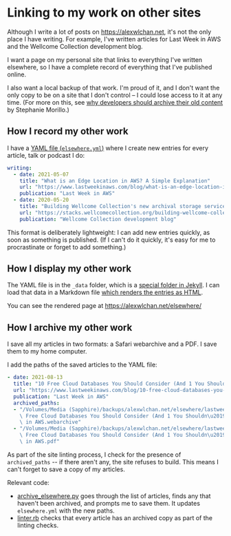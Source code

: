 # Linking to my work on other sites

Although I write a lot of posts on <https://alexwlchan.net>, it's not the only place I have writing.
For example, I've written articles for Last Week in AWS and the Wellcome Collection development blog.

I want a page on my personal site that links to everything I've written elsewhere, so I have a complete record of everything that I've published online.

I also want a local backup of that work.
I'm proud of it, and I don't want the only copy to be on a site that I don't control – I could lose access to it at any time.
(For more on this, see [why developers should archive their old content](https://www.stephaniemorillo.co/post/why-developers-should-archive-their-old-content) by Stephanie Morillo.)

## How I record my other work

I have a [YAML file (`elsewhere.yml`)](../src/_data/elsewhere.yml) where I create new entries for every article, talk or podcast I do:

```yaml
writing:
  - date: 2021-05-07
    title: "What is an Edge Location in AWS? A Simple Explanation"
    url: "https://www.lastweekinaws.com/blog/what-is-an-edge-location-in-aws-a-simple-explanation/"
    publication: "Last Week in AWS"
  - date: 2020-05-20
    title: "Building Wellcome Collection's new archival storage service"
    url: "https://stacks.wellcomecollection.org/building-wellcome-collections-new-archival-storage-service-3f68ff21927e"
    publication: "Wellcome Collection development blog"
```

This format is deliberately lightweight: I can add new entries quickly, as soon as something is published.
(If I can't do it quickly, it's easy for me to procrastinate or forget to add something.)

## How I display my other work

The YAML file is in the `_data` folder, which is a [special folder in Jekyll](https://jekyllrb.com/docs/datafiles/).
I can load that data in a Markdown file [which renders the entries as HTML](../src/elsewhere.md).

You can see the rendered page at <https://alexwlchan.net/elsewhere/>

## How I archive my other work

I save all my articles in two formats: a Safari webarchive and a PDF.
I save them to my home computer.

I add the paths of the saved articles to the YAML file:

```yaml
- date: 2021-08-13
  title: "10 Free Cloud Databases You Should Consider (And 1 You Shouldn’t)"
  url: "https://www.lastweekinaws.com/blog/10-free-cloud-databases-you-should-consider-and-1-you-shouldnt/"
  publication: "Last Week in AWS"
  archived_paths:
  - "/Volumes/Media (Sapphire)/backups/alexwlchan.net/elsewhere/lastweekinaws-10-free-cloud-databases-you-should-consider-and-1-you-shouldnt/10\
    \ Free Cloud Databases You Should Consider (And 1 You Shouldn\u2019t) - Last Week\
    \ in AWS.webarchive"
  - "/Volumes/Media (Sapphire)/backups/alexwlchan.net/elsewhere/lastweekinaws-10-free-cloud-databases-you-should-consider-and-1-you-shouldnt/10\
    \ Free Cloud Databases You Should Consider (And 1 You Shouldn\u2019t) - Last Week\
    \ in AWS.pdf"
```

As part of the site linting process, I check for the presence of `archived_paths` -- if there aren't any, the site refuses to build.
This means I can't forget to save a copy of my articles.

Relevant code:

-  [archive_elsewhere.py](../archive_elsewhere.py) goes through the list of articles, finds any that haven't been archived, and prompts me to save them.
   It updates `elsewhere.yml` with the new paths.
-  [linter.rb](../src/_plugins/linter.rb) checks that every article has an archived copy as part of the linting checks.

